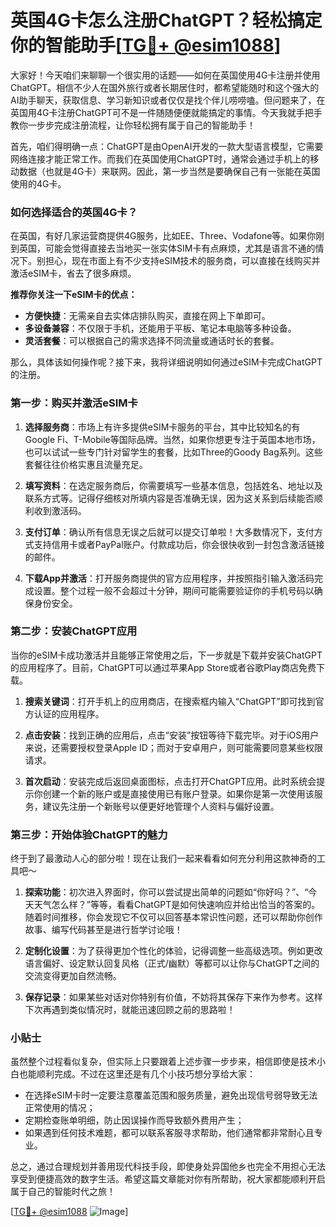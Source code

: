 # 英国4G卡怎么注册ChatGPT？轻松搞定你的智能助手[[TG💪+ @esim1088](https://t.me/s/esim1088)]

大家好！今天咱们来聊聊一个很实用的话题——如何在英国使用4G卡注册并使用ChatGPT。相信不少人在国外旅行或者长期居住时，都希望能随时和这个强大的AI助手聊天，获取信息、学习新知识或者仅仅是找个伴儿唠唠嗑。但问题来了，在英国用4G卡注册ChatGPT可不是一件随随便便就能搞定的事情。今天我就手把手教你一步步完成注册流程，让你轻松拥有属于自己的智能助手！

首先，咱们得明确一点：ChatGPT是由OpenAI开发的一款大型语言模型，它需要网络连接才能正常工作。而我们在英国使用ChatGPT时，通常会通过手机上的移动数据（也就是4G卡）来联网。因此，第一步当然是要确保自己有一张能在英国使用的4G卡。

### 如何选择适合的英国4G卡？

在英国，有好几家运营商提供4G服务，比如EE、Three、Vodafone等。如果你刚到英国，可能会觉得直接去当地买一张实体SIM卡有点麻烦，尤其是语言不通的情况下。别担心，现在市面上有不少支持eSIM技术的服务商，可以直接在线购买并激活eSIM卡，省去了很多麻烦。

**推荐你关注一下eSIM卡的优点：**

- **方便快捷**：无需亲自去实体店排队购买，直接在网上下单即可。
- **多设备兼容**：不仅限于手机，还能用于平板、笔记本电脑等多种设备。
- **灵活套餐**：可以根据自己的需求选择不同流量或通话时长的套餐。

那么，具体该如何操作呢？接下来，我将详细说明如何通过eSIM卡完成ChatGPT的注册。

### 第一步：购买并激活eSIM卡

1. **选择服务商**：市场上有许多提供eSIM卡服务的平台，其中比较知名的有Google Fi、T-Mobile等国际品牌。当然，如果你想更专注于英国本地市场，也可以试试一些专门针对留学生的套餐，比如Three的Goody Bag系列。这些套餐往往价格实惠且流量充足。

2. **填写资料**：在选定服务商后，你需要填写一些基本信息，包括姓名、地址以及联系方式等。记得仔细核对所填内容是否准确无误，因为这关系到后续能否顺利收到激活码。

3. **支付订单**：确认所有信息无误之后就可以提交订单啦！大多数情况下，支付方式支持信用卡或者PayPal账户。付款成功后，你会很快收到一封包含激活链接的邮件。

4. **下载App并激活**：打开服务商提供的官方应用程序，并按照指引输入激活码完成设置。整个过程一般不会超过十分钟，期间可能需要验证你的手机号码以确保身份安全。

### 第二步：安装ChatGPT应用

当你的eSIM卡成功激活并且能够正常使用之后，下一步就是下载并安装ChatGPT的应用程序了。目前，ChatGPT可以通过苹果App Store或者谷歌Play商店免费下载。

1. **搜索关键词**：打开手机上的应用商店，在搜索框内输入“ChatGPT”即可找到官方认证的应用程序。
   
2. **点击安装**：找到正确的应用后，点击“安装”按钮等待下载完毕。对于iOS用户来说，还需要授权登录Apple ID；而对于安卓用户，则可能需要同意某些权限请求。

3. **首次启动**：安装完成后返回桌面图标，点击打开ChatGPT应用。此时系统会提示你创建一个新的账户或是直接使用已有账户登录。如果你是第一次使用该服务，建议先注册一个新账号以便更好地管理个人资料与偏好设置。

### 第三步：开始体验ChatGPT的魅力

终于到了最激动人心的部分啦！现在让我们一起来看看如何充分利用这款神奇的工具吧～

1. **探索功能**：初次进入界面时，你可以尝试提出简单的问题如“你好吗？”、“今天天气怎么样？”等等，看看ChatGPT是如何快速响应并给出恰当的答案的。随着时间推移，你会发现它不仅可以回答基本常识性问题，还可以帮助你创作故事、编写代码甚至是进行哲学讨论哦！

2. **定制化设置**：为了获得更加个性化的体验，记得调整一些高级选项。例如更改语言偏好、设定默认回复风格（正式/幽默）等都可以让你与ChatGPT之间的交流变得更加自然流畅。

3. **保存记录**：如果某些对话对你特别有价值，不妨将其保存下来作为参考。这样下次再遇到类似情况时，就能迅速回顾之前的思路啦！

### 小贴士

虽然整个过程看似复杂，但实际上只要跟着上述步骤一步步来，相信即使是技术小白也能顺利完成。不过在这里还是有几个小技巧想分享给大家：

- 在选择eSIM卡时一定要注意覆盖范围和服务质量，避免出现信号弱导致无法正常使用的情况；
- 定期检查账单明细，防止因误操作而导致额外费用产生；
- 如果遇到任何技术难题，都可以联系客服寻求帮助，他们通常都非常耐心且专业。

总之，通过合理规划并善用现代科技手段，即使身处异国他乡也完全不用担心无法享受到便捷高效的数字生活。希望这篇文章能对你有所帮助，祝大家都能顺利开启属于自己的智能时代之旅！

[[TG💪+ @esim1088](https://t.me/s/esim1088) ![Image](https://i.postimg.cc/4NQfJmqS/Snipaste-2025-05-13-00-14-12.png)]
